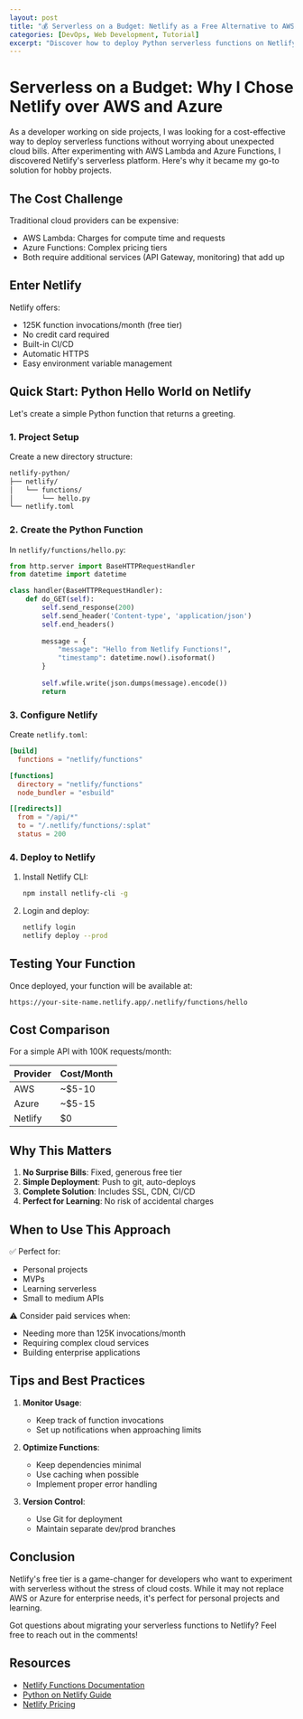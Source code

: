```yaml
---
layout: post
title: "💰 Serverless on a Budget: Netlify as a Free Alternative to AWS and Azure"
categories: [DevOps, Web Development, Tutorial]
excerpt: "Discover how to deploy Python serverless functions on Netlify's generous free tier instead of paying for AWS Lambda or Azure Functions. Perfect for hobby projects and MVPs!"
---
```


# Serverless on a Budget: Why I Chose Netlify over AWS and Azure

As a developer working on side projects, I was looking for a cost-effective way to deploy serverless functions without worrying about unexpected cloud bills. After experimenting with AWS Lambda and Azure Functions, I discovered Netlify's serverless platform. Here's why it became my go-to solution for hobby projects.

## The Cost Challenge

Traditional cloud providers can be expensive:
- AWS Lambda: Charges for compute time and requests
- Azure Functions: Complex pricing tiers
- Both require additional services (API Gateway, monitoring) that add up

## Enter Netlify

Netlify offers:
- 125K function invocations/month (free tier)
- No credit card required
- Built-in CI/CD
- Automatic HTTPS
- Easy environment variable management

## Quick Start: Python Hello World on Netlify

Let's create a simple Python function that returns a greeting.

### 1. Project Setup

Create a new directory structure:
```bash
netlify-python/
├── netlify/
│   └── functions/
│       └── hello.py
└── netlify.toml
```

### 2. Create the Python Function

In `netlify/functions/hello.py`:
```python
from http.server import BaseHTTPRequestHandler
from datetime import datetime

class handler(BaseHTTPRequestHandler):
    def do_GET(self):
        self.send_response(200)
        self.send_header('Content-type', 'application/json')
        self.end_headers()
        
        message = {
            "message": "Hello from Netlify Functions!",
            "timestamp": datetime.now().isoformat()
        }
        
        self.wfile.write(json.dumps(message).encode())
        return
```

### 3. Configure Netlify

Create `netlify.toml`:
```toml
[build]
  functions = "netlify/functions"

[functions]
  directory = "netlify/functions"
  node_bundler = "esbuild"

[[redirects]]
  from = "/api/*"
  to = "/.netlify/functions/:splat"
  status = 200
```

### 4. Deploy to Netlify

1. Install Netlify CLI:
   ```bash
   npm install netlify-cli -g
   ```

2. Login and deploy:
   ```bash
   netlify login
   netlify deploy --prod
   ```

## Testing Your Function

Once deployed, your function will be available at:
```
https://your-site-name.netlify.app/.netlify/functions/hello
```

## Cost Comparison

For a simple API with 100K requests/month:

| Provider | Cost/Month |
|----------|------------|
| AWS      | ~$5-10     |
| Azure    | ~$5-15     |
| Netlify  | $0         |

## Why This Matters

1. **No Surprise Bills**: Fixed, generous free tier
2. **Simple Deployment**: Push to git, auto-deploys
3. **Complete Solution**: Includes SSL, CDN, CI/CD
4. **Perfect for Learning**: No risk of accidental charges

## When to Use This Approach

✅ Perfect for:
- Personal projects
- MVPs
- Learning serverless
- Small to medium APIs

⚠️ Consider paid services when:
- Needing more than 125K invocations/month
- Requiring complex cloud services
- Building enterprise applications

## Tips and Best Practices

1. **Monitor Usage**:
   - Keep track of function invocations
   - Set up notifications when approaching limits

2. **Optimize Functions**:
   - Keep dependencies minimal
   - Use caching when possible
   - Implement proper error handling

3. **Version Control**:
   - Use Git for deployment
   - Maintain separate dev/prod branches

## Conclusion

Netlify's free tier is a game-changer for developers who want to experiment with serverless without the stress of cloud costs. While it may not replace AWS or Azure for enterprise needs, it's perfect for personal projects and learning.

Got questions about migrating your serverless functions to Netlify? Feel free to reach out in the comments!

## Resources

- [Netlify Functions Documentation](https://docs.netlify.com/functions/overview/)
- [Python on Netlify Guide](https://docs.netlify.com/functions/build-with-python/)
- [Netlify Pricing](https://www.netlify.com/pricing/)
